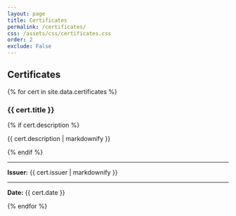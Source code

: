 ```yaml
---
layout: page
title: Certificates
permalink: /certificates/
css: /assets/css/certificates.css
order: 2
exclude: False
---
```


<main role="main">
    <h2>Certificates</h2>
    <div class="certificates">
      {% for cert in site.data.certificates %}
        <div class="cert-card">
          <h3>{{ cert.title }}</h3>
          {% if cert.description %}
            <p>{{ cert.description | markdownify }}</p>
          {% endif %}
          <hr>
          <p><strong>Issuer:</strong> {{ cert.issuer | markdownify }}</p>
          <hr>
          <p><strong>Date:</strong> {{ cert.date }}</p>
        </div>
      {% endfor %}
    </div>
</main>


